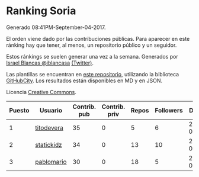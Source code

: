 # Ranking Soria

Generado 08:41PM-September-04-2017.

El orden viene dado por las contribuciones públicas. Para aparecer en este ránking hay que tener, al menos, un repositorio público y un seguidor.

Estos ránkings se suelen generar una vez a la semana. Generados por [Israel Blancas @iblancasa](https://github.com/iblancasa/) [(Twitter)](https://twitter.com/iblancasa).

Las plantillas se encuentran en [este repositorio](https://github.com/iblancasa/GH-Spanish-Ranking), utilizando la biblioteca [GitHubCity](https://github.com/iblancasa/GitHubCity). Los resultados están disponibles en MD y en JSON.

Licencia [Creative Commons](https://creativecommons.org/licenses/by/4.0/).

| Puesto   |  Usuario  | Contrib. pub | Contrib. priv |Repos| Followers | Desde |  Avatar  |
|----------|-----------|--------------|---------------|-----|-----------|-------|----------|
|1|[titodevera](https://github.com/titodevera)|35|0|5|6|2015-03-19|![titodevera](https://avatars1.githubusercontent.com/u/11556124)|
|2|[statickidz](https://github.com/statickidz)|34|0|13|10|2014-06-14|![statickidz](https://avatars1.githubusercontent.com/u/7888227)|
|3|[pablomario](https://github.com/pablomario)|30|0|18|5|2013-05-18|![pablomario](https://avatars1.githubusercontent.com/u/4464094)|
